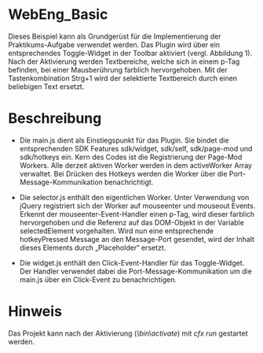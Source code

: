 WebEng_Basic
============

Dieses Beispiel kann als Grundgerüst für die Implementierung der Praktikums-Aufgabe verwendet werden. Das Plugin wird über ein entsprechendes Toggle-Widget in der Toolbar aktiviert (vergl. Abbildung 1). Nach der Aktivierung werden Textbereiche, welche sich in einem p-Tag befinden, bei einer Mausberührung farblich hervorgehoben.  Mit der Tastenkombination Strg+1 wird der selektierte Textbereich durch einen beliebigen Text ersetzt.

Beschreibung
============
* Die main.js dient als Einstiegspunkt für das Plugin. Sie bindet die entsprechenden SDK Features sdk/widget, sdk/self, sdk/page-mod und sdk/hotkeys ein. Kern des Codes ist die Registrierung der Page-Mod Workers. Alle derzeit aktiven Worker werden in dem activeWorker Array verwaltet. Bei Drücken des Hotkeys werden die Worker über die Port-Message-Kommunikation benachrichtigt.

* Die selector.js enthält den eigentlichen Worker. Unter Verwendung von jQuery registriert sich der Worker auf mouseenter und mouseout Events. Erkennt der mouseenter-Event-Handler einen p-Tag, wird dieser farblich hervorgehoben und die Referenz auf das DOM-Objekt in der Variable selectedElement vorgehalten. Wird nun eine entsprechende hotkeyPressed Message an den Message-Port gesendet, wird der Inhalt dieses Elements durch „Placeholder“ ersetzt.

* Die widget.js enthält den Click-Event-Handler für das Toggle-Widget. Der Handler verwendet dabei die Port-Message-Kommunikation um die main.js über ein Click-Event zu benachrichtigen.

Hinweis
============
Das Projekt kann nach der Aktivierung (_\bin\activate_) mit _cfx run_ gestartet werden.